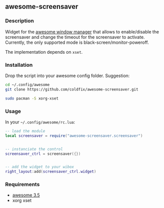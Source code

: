 ## awesome-screensaver

### Description

Widget for the [awesome window manager](https://awesome.naquadah.org/) that
allows to enable/disable the screensaver and change the timeout for the
screensaver to activate. Currently, the only supported mode is
black-screen/monitor-poweroff.

The implementation depends on ``xset``.

### Installation

Drop the script into your awesome config folder. Suggestion:

```bash
cd ~/.config/awesome
git clone https://github.com/coldfix/awesome-screensaver.git

sudo pacman -S xorg-xset
```


### Usage

In your `~/.config/awesome/rc.lua`:

```lua
-- load the module
local screensaver = require("awesome-screensaver.screensaver")


-- instanciate the control
screensaver_ctrl = screensaver({})


-- add the widget to your wibox
right_layout:add(screensaver_ctrl.widget)
```


### Requirements

* [awesome 3.5](http://awesome.naquadah.org/)
* xorg xset
